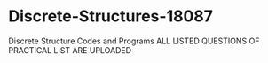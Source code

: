 # Discrete-Structures-18087
Discrete Structure Codes and Programs 
 ALL LISTED QUESTIONS OF PRACTICAL LIST ARE UPLOADED 
